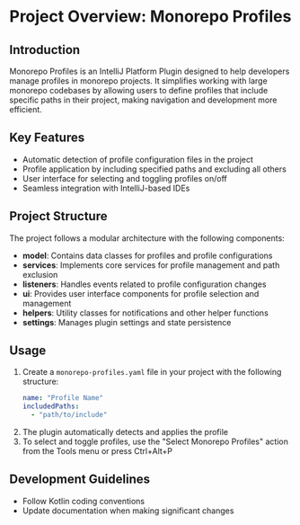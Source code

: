 # Project Overview: Monorepo Profiles

## Introduction
Monorepo Profiles is an IntelliJ Platform Plugin designed to help developers manage profiles in monorepo projects. It simplifies working with large monorepo codebases by allowing users to define profiles that include specific paths in their project, making navigation and development more efficient.

## Key Features
- Automatic detection of profile configuration files in the project
- Profile application by including specified paths and excluding all others
- User interface for selecting and toggling profiles on/off
- Seamless integration with IntelliJ-based IDEs

## Project Structure
The project follows a modular architecture with the following components:

- **model**: Contains data classes for profiles and profile configurations
- **services**: Implements core services for profile management and path exclusion
- **listeners**: Handles events related to profile configuration changes
- **ui**: Provides user interface components for profile selection and management
- **helpers**: Utility classes for notifications and other helper functions
- **settings**: Manages plugin settings and state persistence

## Usage
1. Create a `monorepo-profiles.yaml` file in your project with the following structure:
   ```yaml
   name: "Profile Name"
   includedPaths:
     - "path/to/include"
   ```
2. The plugin automatically detects and applies the profile
3. To select and toggle profiles, use the "Select Monorepo Profiles" action from the Tools menu or press Ctrl+Alt+P

## Development Guidelines
- Follow Kotlin coding conventions
- Update documentation when making significant changes
